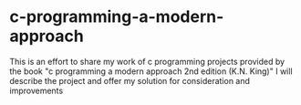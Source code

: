 # c-programming-a-modern-approach
This is an effort to share my work of c programming projects provided by the book "c programming a modern approach 2nd edition (K.N. King)"
I will describe the project and offer my solution for consideration and improvements 
